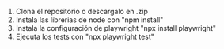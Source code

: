 1. Clona el repositorio o descargalo en .zip
2. Instala las librerias de node con "npm install"
3. Instala la configuración de playwright "npx install playwright"
4. Ejecuta los tests con "npx playwright test"